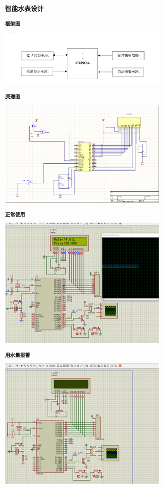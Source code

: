 ## 智能水表设计

### 框架图

![框架图.png](框架图.png)

### 原理图

![原理图.png](原理图.png)


### 正常使用

![warning.gif](warning.gif)

### 用水量报警

![general.gif](general.gif)